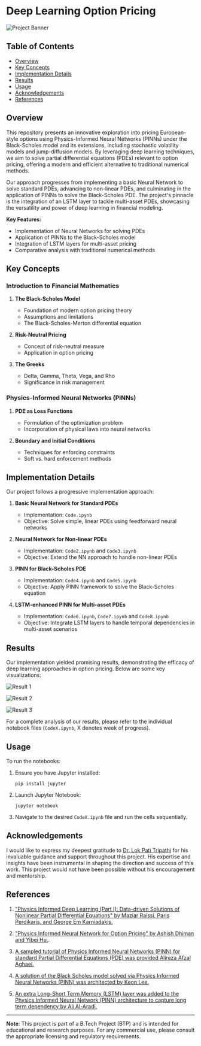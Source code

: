 # Deep Learning Option Pricing

![Project Banner](images/banner.png)

## Table of Contents
- [Overview](#overview)
- [Key Concepts](#key-concepts)
- [Implementation Details](#implementation-details)
- [Results](#results)
- [Usage](#usage)
- [Acknowledgements](#acknowledgements)
- [References](#references)

## Overview

This repository presents an innovative exploration into pricing European-style options using Physics-Informed Neural Networks (PINNs) under the Black-Scholes model and its extensions, including stochastic volatility models and jump-diffusion models. By leveraging deep learning techniques, we aim to solve partial differential equations (PDEs) relevant to option pricing, offering a modern and efficient alternative to traditional numerical methods.

Our approach progresses from implementing a basic Neural Network to solve standard PDEs, advancing to non-linear PDEs, and culminating in the application of PINNs to solve the Black-Scholes PDE. The project's pinnacle is the integration of an LSTM layer to tackle multi-asset PDEs, showcasing the versatility and power of deep learning in financial modeling.

**Key Features:**
- Implementation of Neural Networks for solving PDEs
- Application of PINNs to the Black-Scholes model
- Integration of LSTM layers for multi-asset pricing
- Comparative analysis with traditional numerical methods


## Key Concepts

### Introduction to Financial Mathematics

1. **The Black-Scholes Model**
   - Foundation of modern option pricing theory
   - Assumptions and limitations
   - The Black-Scholes-Merton differential equation

2. **Risk-Neutral Pricing**
   - Concept of risk-neutral measure
   - Application in option pricing

3. **The Greeks**
   - Delta, Gamma, Theta, Vega, and Rho
   - Significance in risk management

### Physics-Informed Neural Networks (PINNs)

1. **PDE as Loss Functions**
   - Formulation of the optimization problem
   - Incorporation of physical laws into neural networks

2. **Boundary and Initial Conditions**
   - Techniques for enforcing constraints
   - Soft vs. hard enforcement methods

## Implementation Details

Our project follows a progressive implementation approach:

1. **Basic Neural Network for Standard PDEs**
   - Implementation: `Code.ipynb`
   - Objective: Solve simple, linear PDEs using feedforward neural networks

2. **Neural Network for Non-linear PDEs**
   - Implementation: `Code2.ipynb` and `Code3.ipynb`
   - Objective: Extend the NN approach to handle non-linear PDEs

3. **PINN for Black-Scholes PDE**
   - Implementation: `Code4.ipynb` and `Code5.ipynb`
   - Objective: Apply PINN framework to solve the Black-Scholes equation

4. **LSTM-enhanced PINN for Multi-asset PDEs**
   - Implementation: `Code6.ipynb`, `Code7.ipynb` and `Code8.ipynb`
   - Objective: Integrate LSTM layers to handle temporal dependencies in multi-asset scenarios

## Results

Our implementation yielded promising results, demonstrating the efficacy of deep learning approaches in option pricing. Below are some key visualizations:

![Result 1](images/output1.png)

![Result 2](images/output5.jpg)

![Result 3](images/output11.jpg)


For a complete analysis of our results, please refer to the individual notebook files (`CodeX.ipynb`, X denotes week of progress).

## Usage

To run the notebooks:

1. Ensure you have Jupyter installed:
   ```
   pip install jupyter
   ```
2. Launch Jupyter Notebook:
   ```
   jupyter notebook
   ```
3. Navigate to the desired `CodeX.ipynb` file and run the cells sequentially.

## Acknowledgements

I would like to express my deepest gratitude to [Dr. Lok Pati Tripathi](https://www.linkedin.com/in/lok-pati-tripathi-b2214820/) for his invaluable guidance and support throughout this project. His expertise and insights have been instrumental in shaping the direction and success of this work. This project would not have been possible without his encouragement and mentorship.

## References

1. ["Physics Informed Deep Learning (Part I): Data-driven Solutions of Nonlinear Partial Differential Equations" by Maziar Raissi, Paris Perdikaris, and George Em Karniadakis.](https://arxiv.org/abs/1711.10561)

2. ["Physics Informed Neural Network for Option Pricing" by Ashish Dhiman and Yibei Hu.](https://arxiv.org/html/2312.06711v1).

3. [A sampled tutorial of Physics Informed Neural Networks (PINN) for standard Partial Differential Equations (PDE) was provided Alireza Afzal Aghaei.](https://github.com/alirezaafzalaghaei/PINN-tutorial)

4. [A solution of the Black Scholes model solved via Physics Informed Neural Networks (PINN) was architected by Keon Lee.](https://github.com/keonly/black-scholes-pinn)

5. [An extra Long-Short Term Memory (LSTM) layer was added to the Physics Informed Neural Network (PINN) architecture to capture long term dependency by Ali Al-Aradi.](https://github.com/alialaradi/DeepGalerkinMethod)

---

**Note**: This project is part of a B.Tech Project (BTP) and is intended for educational and research purposes. For any commercial use, please consult the appropriate licensing and regulatory requirements.
